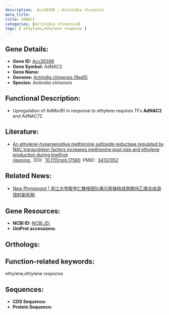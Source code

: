 ```yaml
---
description:  Acc26399 ; Actinidia chinensis
meta_title:
title: AdNAC2
categories: [Actinidia chinensis]
tags: [ ethylene,ethylene response ]
---
```


## Gene Details:
- **Gene ID:**	[Acc26399]()
- **Gene Symbol:** AdNAC2
- **Gene Name:** 
- **Genome:** [Actinidia chinensis (Red5)]()
- **Species:** *Actinidia chinensis*

## Functional Description:
   - Upregulation of AdMsrB1 in response to ethylene requires TFs **AdNAC2** and AdNAC72

## Literature:
   - [An ethylene-hypersensitive methionine sulfoxide reductase regulated by NAC transcription factors increases methionine pool size and ethylene production during kiwifruit ripening.]( https://nph.onlinelibrary.wiley.com/doi/10.1111/nph.17560)&nbsp;&nbsp;DOI:&nbsp;&nbsp;[10.1111/nph.17560](https://nph.onlinelibrary.wiley.com/doi/10.1111/nph.17560)&nbsp;&nbsp;PMID:&nbsp;&nbsp;[34137052](https://pubmed.ncbi.nlm.nih.gov/34137052/)

## Related News:
   - [New Phytologist | 浙江大学殷学仁教授团队揭示猕猴桃成熟期间乙烯合成调控的新机制](https://mp.weixin.qq.com/s?__biz=Mzg3MDEwNDEyMg==&mid=2247512386&idx=6&sn=d422fa50dab958c7f92d80c845fb6ea4&chksm=ce901c17f9e79501aa096272bba8caa78df6b293ecec1d1292422e975b09a6d89e66287a1af1&scene=27#wechat_redirect)

## Gene Resources:
- **NCBI ID:** [NCBI_ID:](https://www.ncbi.nlm.nih.gov/gene/?term=NCBI_ID:)
- **UniProt accessions:** [](https://www.uniprot.org/uniprotkb//entry)

## Orthologs:


## Function-related keywords:
ethylene,ethylene response

## Sequences:
- **CDS Sequence:**
- **Protein Sequence:**
